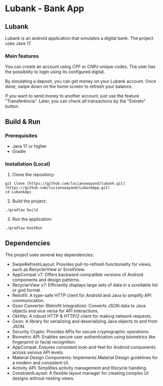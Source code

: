 # Lubank - Bank App

## Lubank
Lubank is an android application that simulates a digital bank. The project uses Java 17.

### Main features
You can create an account using CPF or CNPJ unique codes. The user has the possibility to login using its configured digital. 

By simulating a deposit, you can get money on your Lubank account. Once done, swipe down on the home screen to refresh your balance.

If you want to send money to another account, just use the feature "Transferência". Later, you can check all transactions by the "Extrato" button.

## Build & Run
### Prerequisites
* Java 17 or higher
* Gradle

### Installation (Local)
1. Clone the repository:
```shell
git clone [https://github.com/lucianowayand/lubank.git](https://github.com/lucianowayand/LubankApp.git)
cd LubankApi
```

2. Build the project:
```shell
./gradlew build
```

3. Run the application:
```shell
./gradlew bootRun
```

## Dependencies
The project uses several key dependencies:

* SwipeRefreshLayout: Provides pull-to-refresh functionality for views, such as RecyclerView or ScrollView.
* AppCompat v7: Offers backward-compatible versions of Android components and design patterns.
* RecyclerView v7: Efficiently displays large sets of data in a scrollable list or grid format.
* Retrofit: A type-safe HTTP client for Android and Java to simplify API communication.
* Gson Converter (Retrofit Integration): Converts JSON data to Java objects and vice versa for API interactions.
* OkHttp: A robust HTTP & HTTP/2 client for making network requests.
* Gson: A library for serializing and deserializing Java objects to and from JSON.
* Security Crypto: Provides APIs for secure cryptographic operations.
* Biometric API: Enables secure user authentication using biometrics like fingerprint or facial recognition.
* AppCompat: Ensures consistent look-and-feel for Android components across various API levels.
* Material Design Components: Implements Material Design guidelines for a modern and consistent UI.
* Activity API: Simplifies activity management and lifecycle handling.
* ConstraintLayout: A flexible layout manager for creating complex UI designs without nesting views.
